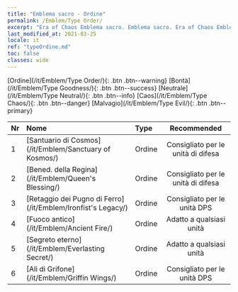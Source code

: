 ```yaml
---
title: "Emblema sacro - Ordine"
permalink: /Emblem/Type Order/
excerpt: "Era of Chaos Emblema sacro. Emblema sacro. Era of Chaos Emblema sacro Ordine. Era of Chaos Ordine"
last_modified_at: 2021-03-25
locale: it
ref: "typeOrdine.md"
toc: false
classes: wide
---
```


  [Ordine](/it/Emblem/Type Order/){: .btn .btn--warning}   [Bontà](/it/Emblem/Type Goodness/){: .btn .btn--success}   [Neutrale](/it/Emblem/Type Neutral/){: .btn .btn--info}   [Caos](/it/Emblem/Type Chaos/){: .btn .btn--danger}   [Malvagio](/it/Emblem/Type Evil/){: .btn .btn--primary} 

  |  Nr  |             Nome            |    Type    |   Recommended   |
  |:-----|:----------------------------|:-----------|:---------------:|
  | 1 | [Santuario di Cosmos](/it/Emblem/Sanctuary of Kosmos/) | Ordine | Consigliato per le unità di difesa | 
  | 2 | [Bened. della Regina](/it/Emblem/Queen's Blessing/) | Ordine | Consigliato per le unità di difesa | 
  | 3 | [Retaggio dei Pugno di Ferro](/it/Emblem/Ironfist's Legacy/) | Ordine | Consigliato per le unità DPS | 
  | 4 | [Fuoco antico](/it/Emblem/Ancient Fire/) | Ordine | Adatto a qualsiasi unità | 
  | 5 | [Segreto eterno](/it/Emblem/Everlasting Secret/) | Ordine | Adatto a qualsiasi unità | 
  | 6 | [Ali di Grifone](/it/Emblem/Griffin Wings/) | Ordine | Consigliato per le unità DPS | 
